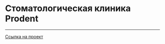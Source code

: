 # Стоматологическая клиника Prodent

----
[Ссылка на проект](https://alex-andreev-webme.github.io/prodent/ "Prodent")